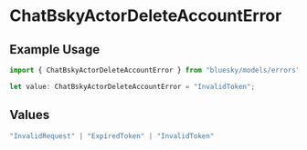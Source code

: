# ChatBskyActorDeleteAccountError

## Example Usage

```typescript
import { ChatBskyActorDeleteAccountError } from "bluesky/models/errors";

let value: ChatBskyActorDeleteAccountError = "InvalidToken";
```

## Values

```typescript
"InvalidRequest" | "ExpiredToken" | "InvalidToken"
```
